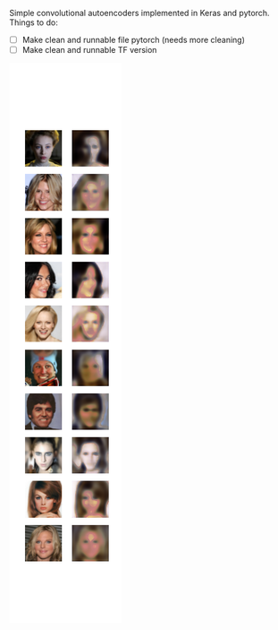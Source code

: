 Simple convolutional autoencoders implemented in Keras and pytorch.
Things to do:
- [ ] Make clean and runnable file pytorch (needs more cleaning)
- [ ] Make clean and runnable TF version

![75% Compression](test.png)
